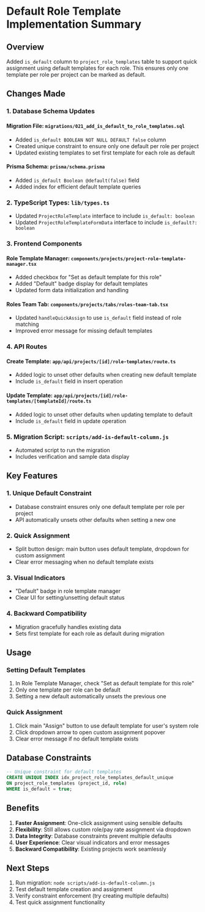 # Default Role Template Implementation Summary

## Overview
Added `is_default` column to `project_role_templates` table to support quick assignment using default templates for each role. This ensures only one template per role per project can be marked as default.

## Changes Made

### 1. Database Schema Updates

#### Migration File: `migrations/021_add_is_default_to_role_templates.sql`
- Added `is_default BOOLEAN NOT NULL DEFAULT false` column
- Created unique constraint to ensure only one default per role per project
- Updated existing templates to set first template for each role as default

#### Prisma Schema: `prisma/schema.prisma`
- Added `is_default Boolean @default(false)` field
- Added index for efficient default template queries

### 2. TypeScript Types: `lib/types.ts`
- Updated `ProjectRoleTemplate` interface to include `is_default: boolean`
- Updated `ProjectRoleTemplateFormData` interface to include `is_default?: boolean`

### 3. Frontend Components

#### Role Template Manager: `components/projects/project-role-template-manager.tsx`
- Added checkbox for "Set as default template for this role"
- Added "Default" badge display for default templates
- Updated form data initialization and handling

#### Roles Team Tab: `components/projects/tabs/roles-team-tab.tsx`
- Updated `handleQuickAssign` to use `is_default` field instead of role matching
- Improved error message for missing default templates

### 4. API Routes

#### Create Template: `app/api/projects/[id]/role-templates/route.ts`
- Added logic to unset other defaults when creating new default template
- Include `is_default` field in insert operation

#### Update Template: `app/api/projects/[id]/role-templates/[templateId]/route.ts`
- Added logic to unset other defaults when updating template to default
- Include `is_default` field in update operation

### 5. Migration Script: `scripts/add-is-default-column.js`
- Automated script to run the migration
- Includes verification and sample data display

## Key Features

### 1. Unique Default Constraint
- Database constraint ensures only one default template per role per project
- API automatically unsets other defaults when setting a new one

### 2. Quick Assignment
- Split button design: main button uses default template, dropdown for custom assignment
- Clear error messaging when no default template exists

### 3. Visual Indicators
- "Default" badge in role template manager
- Clear UI for setting/unsetting default status

### 4. Backward Compatibility
- Migration gracefully handles existing data
- Sets first template for each role as default during migration

## Usage

### Setting Default Templates
1. In Role Template Manager, check "Set as default template for this role"
2. Only one template per role can be default
3. Setting a new default automatically unsets the previous one

### Quick Assignment
1. Click main "Assign" button to use default template for user's system role
2. Click dropdown arrow to open custom assignment popover
3. Clear error message if no default template exists

## Database Constraints

```sql
-- Unique constraint for default templates
CREATE UNIQUE INDEX idx_project_role_templates_default_unique 
ON project_role_templates (project_id, role) 
WHERE is_default = true;
```

## Benefits

1. **Faster Assignment**: One-click assignment using sensible defaults
2. **Flexibility**: Still allows custom role/pay rate assignment via dropdown
3. **Data Integrity**: Database constraints prevent multiple defaults
4. **User Experience**: Clear visual indicators and error messages
5. **Backward Compatibility**: Existing projects work seamlessly

## Next Steps

1. Run migration: `node scripts/add-is-default-column.js`
2. Test default template creation and assignment
3. Verify constraint enforcement (try creating multiple defaults)
4. Test quick assignment functionality
